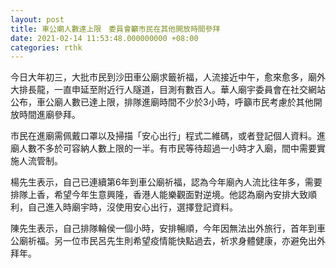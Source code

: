 ```yaml
---
layout: post
title: 車公廟人數達上限　委員會籲市民在其他開放時間參拜
date: 2021-02-14 11:53:48.000000000 +08:00
categories: rthk
---
```


今日大年初三，大批市民到沙田車公廟求籤祈福，人流接近中午，愈來愈多，廟外大排長龍，一直申延至附近行人隧道，目測有數百人。華人廟宇委員會在社交網站公布，車公廟人數已達上限，排隊進廟時間不少於3小時，呼籲市民考慮於其他開放時間進廟參拜。

市民在進廟需佩戴口罩以及掃描「安心出行」程式二維碼，或者登記個人資料。進廟人數不多於可容納人數上限的一半。有市民等待超過一小時才入廟，間中需要實施人流管制。

楊先生表示，自己已連續第6年到車公廟祈福，認為今年廟內人流比往年多，需要排隊上香，希望今年生意興隆，香港人能樂觀面對逆境。他認為廟內安排大致順利，自己進入時廟宇時，沒使用安心出行，選擇登記資料。

陳先生表示，自己排隊輪侯一個小時，安排暢順，今年因無法出外旅行，首年到車公廟祈福。另一位市民呂先生則希望疫情能快點過去，祈求身體健康，亦避免出外拜年。
